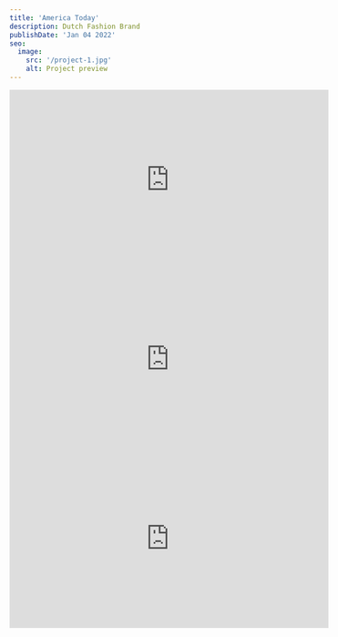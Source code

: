 ```yaml
---
title: 'America Today'
description: Dutch Fashion Brand
publishDate: 'Jan 04 2022'
seo:
  image:
    src: '/project-1.jpg'
    alt: Project preview
---
```


<iframe width="560" height="315" src="https://www.youtube.com/embed/I0aNS_6b41w?si=40sa5z0r5TK7Txv3" title="YouTube video player" frameborder="0" allow="accelerometer; autoplay; clipboard-write; encrypted-media; gyroscope; picture-in-picture; web-share" referrerpolicy="strict-origin-when-cross-origin" allowfullscreen></iframe>

<iframe width="560" height="315" src="https://www.youtube.com/embed/brlQv3t5Ugg?si=zjHD7sgZGXxBTNGK" title="YouTube video player" frameborder="0" allow="accelerometer; autoplay; clipboard-write; encrypted-media; gyroscope; picture-in-picture; web-share" referrerpolicy="strict-origin-when-cross-origin" allowfullscreen></iframe>

<iframe width="560" height="315" src="https://www.youtube.com/embed/YMqp0N4DS4w?si=WSNT7_vfNRY_Fbfo" title="YouTube video player" frameborder="0" allow="accelerometer; autoplay; clipboard-write; encrypted-media; gyroscope; picture-in-picture; web-share" referrerpolicy="strict-origin-when-cross-origin" allowfullscreen></iframe>